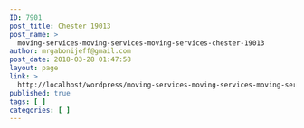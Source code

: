 ```yaml
---
ID: 7901
post_title: Chester 19013
post_name: >
  moving-services-moving-services-moving-services-chester-19013
author: mrgabonijeff@gmail.com
post_date: 2018-03-28 01:47:58
layout: page
link: >
  http://localhost/wordpress/moving-services-moving-services-moving-services-chester-19013/
published: true
tags: [ ]
categories: [ ]
---
```

